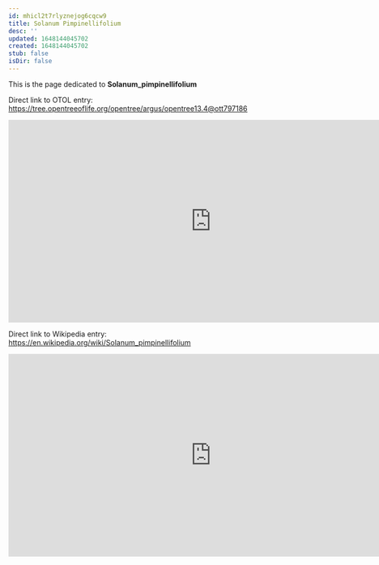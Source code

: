 ```yaml
---
id: mhicl2t7rlyznejog6cqcw9
title: Solanum Pimpinellifolium
desc: ''
updated: 1648144045702
created: 1648144045702
stub: false
isDir: false
---
```

This is the page dedicated to **Solanum_pimpinellifolium**


Direct link to OTOL entry: https://tree.opentreeoflife.org/opentree/argus/opentree13.4@ott797186



<html>
    <body>
    <iframe src="https://tree.opentreeoflife.org/opentree/argus/opentree13.4@ott797186"
    width="800" height="400" frameborder="0" allowfullscreen> </iframe>
    </body>
</html>
    


Direct link to Wikipedia entry: https://en.wikipedia.org/wiki/Solanum_pimpinellifolium



<html>
    <body>
    <iframe src="https://en.wikipedia.org/wiki/Solanum_pimpinellifolium"
    width="800" height="400" frameborder="0" allowfullscreen> </iframe>
    </body>
</html>
    
